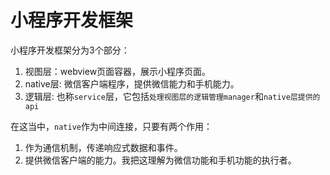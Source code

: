 # 小程序开发框架
小程序开发框架分为3个部分：
1. 视图层：webview页面容器，展示小程序页面。
2. native层: 微信客户端程序，提供微信能力和手机能力。
3. 逻辑层: 也称`service`层，它包括`处理视图层的逻辑管理manager`和`native层提供的api`

在这当中，`native`作为中间连接，只要有两个作用：
1. 作为通信机制，传递响应式数据和事件。
2. 提供微信客户端的能力。我把这理解为微信功能和手机功能的执行者。
